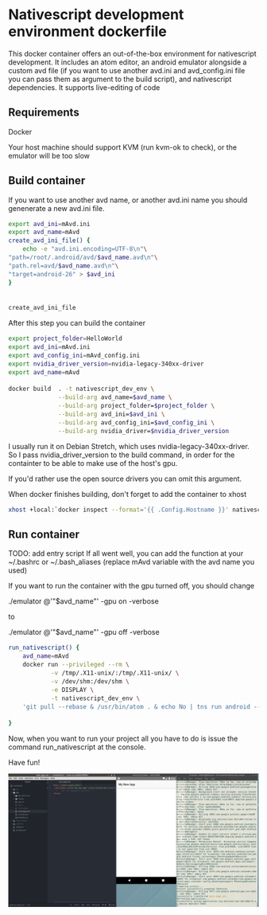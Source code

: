# Nativescript development environment dockerfile 

This docker container offers an out-of-the-box environment for nativescript development. 
It includes an atom editor, an android emulator alongside a custom avd file (if you want to use another avd.ini and avd_config.ini file you can pass them as argument to the build script), and nativescript dependencies. It supports live-editing of code

## Requirements

Docker

Your host machine should support KVM (run kvm-ok to check), or the emulator will be too slow

## Build container
If you want to use another avd name, or another avd.ini name you should genenerate a new avd.ini file. 

```bash
export avd_ini=mAvd.ini
export avd_name=mAvd
create_avd_ini_file() {
	echo -e "avd.ini.encoding=UTF-8\n"\
"path=/root/.android/avd/$avd_name.avd\n"\
"path.rel=avd/$avd_name.avd\n"\
"target=android-26" > $avd_ini
}


create_avd_ini_file
```

After this step you can build the container
```bash
export project_folder=HelloWorld
export avd_ini=mAvd.ini
export avd_config_ini=mAvd_config.ini
export nvidia_driver_version=nvidia-legacy-340xx-driver
export avd_name=mAvd

docker build  . -t nativescript_dev_env \
              --build-arg avd_name=$avd_name \
              --build-arg project_folder=$project_folder \
              --build-arg avd_ini=$avd_ini \
              --build-arg avd_config_ini=$avd_config_ini \
              --build-arg nvidia_driver=$nvidia_driver_version
```

I usually run it on Debian Stretch, which uses nvidia-legacy-340xx-driver. So I pass nvidia_driver_version to the build command, in order for the containter to be able to make use of the host's gpu.

If you'd rather use the open source drivers you can omit this argument.

When docker finishes building,  don't forget to add the container to xhost
```bash
xhost +local:`docker inspect --format='{{ .Config.Hostname }}' nativescript_dev_env`
```

## Run container
TODO: add entry script
If all went well, you can add the function at your ~/.bashrc or ~/.bash_aliases (replace mAvd variable with the avd name you used)

If you want to run the container with the gpu turned off, you should change

./emulator @'"$avd_name"' -gpu on -verbose

to 

./emulator @'"$avd_name"' -gpu off -verbose

```bash
run_nativescript() {
	avd_name=mAvd
	docker run --privileged --rm \
			-v /tmp/.X11-unix/:/tmp/.X11-unix/ \
			-v /dev/shm:/dev/shm \
			-e DISPLAY \
			-t nativescript_dev_env \
	'git pull --rebase & /usr/bin/atom . & echo No | tns run android --path . --emulator --timeout 0 & cd $ANDROID_HOME/tools && ./emulator @'"$avd_name"' -gpu on -verbose'

}
```

Now, when you want to run your project all you have to do is issue the command run_nativescript at the console.

Have fun!

![Screenshot](/nativescript_dev_env.png)
